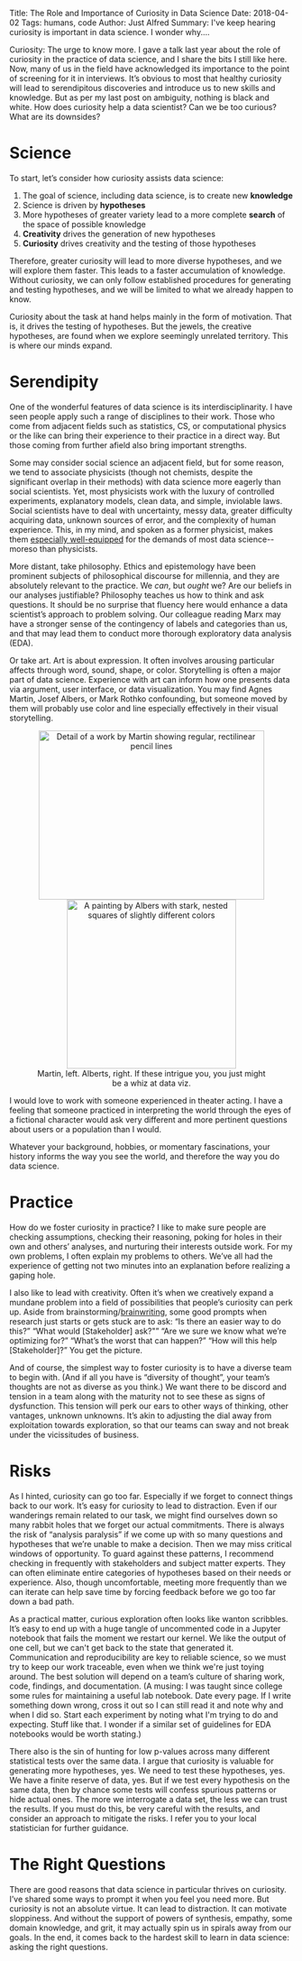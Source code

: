 Title: The Role and Importance of Curiosity in Data Science
Date: 2018-04-02
Tags: humans, code
Author: Just Alfred
Summary: I've keep hearing curiosity is important in data science. I wonder why....

Curiosity: The urge to know more.
I gave a talk last year about the role of curiosity in the practice of data science,
and I share the bits I still like here.
Now, many of us in the field have acknowledged its importance to the point of screening for it in interviews.
It’s obvious to most that healthy curiosity will lead to
serendipitous discoveries and introduce us to new skills and knowledge.
But as per my last post on ambiguity, nothing is black and white.
How does curiosity help a data scientist? Can we be too curious? What are its downsides?

# Science

To start, let’s consider how curiosity assists data science:

1. The goal of science, including data science, is to create new **knowledge**
2. Science is driven by **hypotheses**
3. More hypotheses of greater variety lead to a more complete **search** of the space of possible knowledge
4. **Creativity** drives the generation of new hypotheses
5. **Curiosity** drives creativity and the testing of those hypotheses

Therefore, greater curiosity will lead to more diverse hypotheses, and we will explore them faster.
This leads to a faster accumulation of knowledge.
Without curiosity, we can only follow established procedures for generating and testing hypotheses,
and we will be limited to what we already happen to know.

Curiosity about the task at hand helps mainly in the form of motivation.
That is, it drives the testing of hypotheses.
But the jewels, the creative hypotheses, are found when we explore seemingly unrelated territory.
This is where our minds expand.

# Serendipity

One of the wonderful features of data science is its interdisciplinarity.
I have seen people apply such a range of disciplines to their work.
Those who come from adjacent fields such as statistics, CS,
or computational physics or the like can bring their experience to their practice in a direct way.
But those coming from further afield also bring important strengths.

Some may consider social science an adjacent field, but for some reason, we tend to associate physicists
(though not chemists, despite the significant overlap in their methods)
with data science more eagerly than social scientists.
Yet, most physicists work with the luxury of
controlled experiments, explanatory models, clean data, and simple, inviolable laws.
Social scientists have to deal with
uncertainty, messy data, greater difficulty acquiring data,
unknown sources of error, and the complexity of human experience.
This, in my mind, and spoken as a former physicist, makes them
[especially well-equipped](https://cacm.acm.org/magazines/2018/3/225484-computational-social-science-computer-science-social-data/fulltext)
for the demands of most data science--moreso than physicists.

More distant, take philosophy.
Ethics and epistemology have been prominent subjects of philosophical discourse for millennia,
and they are absolutely relevant to the practice.
We *can*, but *ought* we?
Are our beliefs in our analyses justifiable? Philosophy teaches us how to think and ask questions.
It should be no surprise that fluency here would enhance a data scientist’s approach to problem solving.
Our colleague reading Marx may have a stronger sense of the contingency of labels and categories than us,
and that may lead them to conduct more thorough exploratory data analysis (EDA).

Or take art.
Art is about expression.
It often involves arousing particular affects through word, sound, shape, or color.
Storytelling is often a major part of data science.
Experience with art can inform how one presents data via argument, user interface, or data visualization.
You may find Agnes Martin, Josef Albers, or Mark Rothko confounding,
but someone moved by them will probably use color and line especially effectively in their visual storytelling.


<div style="text-align:center" markdown="1">
<figure>
  <a href="https://www.flickr.com/photos/jkannenberg/3538952506/in/photostream/">
    <img src="https://farm3.staticflickr.com/2266/3538952506_0a828273ba_z_d.jpg" alt="Detail of a work by Martin showing regular, rectilinear pencil lines" width="400" height="300">
  </a>
  <a href="https://upload.wikimedia.org/wikipedia/en/2/20/Josef_Albers%27s_painting_%27Homage_to_the_Square%27%2C_1965.jpg">
    <img src="https://upload.wikimedia.org/wikipedia/en/2/20/Josef_Albers%27s_painting_%27Homage_to_the_Square%27%2C_1965.jpg" alt="A painting by Albers with stark, nested squares of slightly different colors" width="300" height="300">
  </a>
  <figcaption>Martin, left. Alberts, right. If these intrigue you, you just might be a whiz at data viz.</figcaption>
</figure>
</div>

I would love to work with someone experienced in theater acting.
I have a feeling that someone practiced in interpreting the world
through the eyes of a fictional character would ask very different and more pertinent questions
about users or a population than I would.

Whatever your background, hobbies, or momentary fascinations,
your history informs the way you see the world, and therefore the way you do data science.

# Practice

How do we foster curiosity in practice?
I like to make sure people are checking assumptions, checking their reasoning,
poking for holes in their own and others’ analyses, and nurturing their interests outside work.
For my own problems, I often explain my problems to others.
We’ve all had the experience of getting not two minutes into an explanation before realizing a gaping hole.

I also like to lead with creativity.
Often it’s when we creatively expand a mundane problem into a field of possibilities that
people’s curiosity can perk up.
Aside from brainstorming/[brainwriting](https://www.creativityatwork.com/2011/01/10/brainwriting/),
some good prompts when research just starts or gets stuck are to ask:
“Is there an easier way to do this?”
“What would [Stakeholder] ask?"”
“Are we sure we know what we’re optimizing for?”
“What’s the worst that can happen?”
“How will this help [Stakeholder]?”
You get the picture.

And of course, the simplest way to foster curiosity is to have a diverse team to begin with.
(And if all you have is “diversity of thought”, your team’s thoughts are not as diverse as you think.)
We want there to be discord and tension in a team along with the maturity not to see these as signs of dysfunction.
This tension will perk our ears to other ways of thinking, other vantages, unknown unknowns.
It’s akin to adjusting the dial away from exploitation towards exploration,
so that our teams can sway and not break under the vicissitudes of business.

# Risks

As I hinted, curiosity can go too far.
Especially if we forget to connect things back to our work.
It’s easy for curiosity to lead to distraction.
Even if our wanderings remain related to our task, we might find ourselves down so many rabbit holes that
we forget our actual commitments.
There is always the risk of “analysis paralysis” if
we come up with so many questions and hypotheses that we’re unable to make a decision.
Then we may miss critical windows of opportunity.
To guard against these patterns, I recommend checking in frequently with stakeholders and subject matter experts.
They can often eliminate entire categories of hypotheses based on their needs or experience.
Also, though uncomfortable, meeting more frequently than we can iterate can help
save time by forcing feedback before we go too far down a bad path.

As a practical matter, curious exploration often looks like wanton scribbles.
It’s easy to end up with a huge tangle of uncommented code in a Jupyter notebook
that fails the moment we restart our kernel.
We like the output of one cell, but we can't get back to the state that generated it.
Communication and reproducibility are key to reliable science,
so we must try to keep our work traceable, even when we think we're just toying around.
The best solution will depend on a team’s culture of sharing work, code, findings, and documentation.
(A musing: I was taught since college some rules for maintaining a useful lab notebook.
Date every page.
If I write something down wrong, cross it out so I can still read it and note why and when I did so.
Start each experiment by noting what I'm trying to do and expecting.
Stuff like that.
I wonder if a similar set of guidelines for EDA notebooks would be worth stating.)

There also is the sin of hunting for low p-values across many different statistical tests over the same data.
I argue that curiosity is valuable for generating more hypotheses, yes.
We need to test these hypotheses, yes.
We have a finite reserve of data, yes.
But if we test every hypothesis on the same data,
then by chance some tests will confess spurious patterns or hide actual ones.
The more we interrogate a data set, the less we can trust the results.
If you must do this, be very careful with the results, and consider an approach to mitigate the risks.
I refer you to your local statistician for further guidance.

# The Right Questions

There are good reasons that data science in particular thrives on curiosity.
I’ve shared some ways to prompt it when you feel you need more.
But curiosity is not an absolute virtue.
It can lead to distraction.
It can motivate sloppiness.
And without the support of powers of synthesis, empathy, some domain knowledge, and grit,
it may actually spin us in spirals away from our goals.
In the end, it comes back to the hardest skill to learn in data science: asking the right questions.
